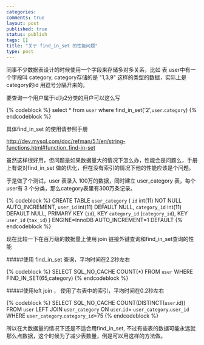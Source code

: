 ```yaml
--- 
categories: 
comments: true
layout: post
published: true
status: publish
tags: []
title: "关于 find_in_set 的性能问题"
type: post
---
```


同事不少数据表设计的时候使用一个字段来存储多对多关系，比如 表 user中有一个字段叫 category, category存储的是 "1,3,9" 这样的类型的数据，实际上是category的id 用逗号分隔开来的。

要查询一个用户属于id为2分类的用户可以这么写


{% codeblock %}
select * from `user` where find_in_set('2',`user`.`category`)
{% endcodeblock %}

具体find_in_set 的使用请参照手册

<a href="http://dev.mysql.com/doc/refman/5.1/en/string-functions.html#function_find-in-set">http://dev.mysql.com/doc/refman/5.1/en/string-functions.html#function_find-in-set</a>

虽然这样很好用，但问题是如果数据量大的情况下怎么办，性能会是问题么，手册上有说对find_in_set 做的优化，但在没有索引的情况下他的性能应该是个问题。

于是做了个测试，user 表录入 100万的数据，同时建立 user_category 表，每个user有 3 个分类，那么category表里有300万条记录。

{% codeblock %}
CREATE TABLE `user_category` (
 `id` int(11) NOT NULL AUTO_INCREMENT,
 `user_id` int(11) DEFAULT NULL,
 `category_id` int(11) DEFAULT NULL,
 PRIMARY KEY (`id`),
 KEY `category_id` (`category_id`),
 KEY `user_id` (`tax_id`)
) ENGINE=InnoDB AUTO_INCREMENT=1 DEFAULT 
{% endcodeblock %}

现在比较一下在百万级的数据量上使用 join 链接外键查询和find_in_set查询的性能

#####使用 find_in_set 查询，平均时间在2.2秒左右

{% codeblock %}
SELECT SQL_NO_CACHE COUNT(*) FROM `user` WHERE FIND_IN_SET(65,category)
{% endcodeblock %}


#####使用left join ， 使用了右表中的索引，平均时间在0.2秒左右

{% codeblock %}
SELECT SQL_NO_CACHE COUNT(DISTINCT(`user`.id)) FROM `user`
LEFT JOIN `user_category` ON `user`.`id`= `user_category`.`user_id`
WHERE `user_category`.`category_id`=75
{% endcodeblock %}


所以在大数据量的情况下还是不适合用find_in_set, 不过有些表的数据可能永远就那么点数据，这个时候为了减少表数量，倒是可以用这样的方法做。
